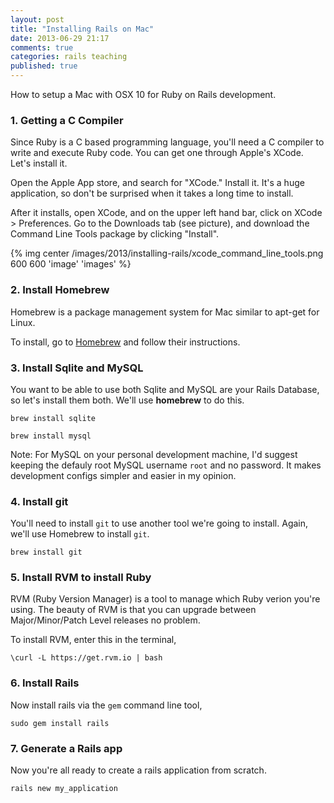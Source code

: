 ```yaml
---
layout: post
title: "Installing Rails on Mac"
date: 2013-06-29 21:17
comments: true
categories: rails teaching
published: true
---
```


How to setup a Mac with OSX 10 for Ruby on Rails development.

<!-- more -->

### 1. Getting a C Compiler
Since Ruby is a C based programming language, you'll need a C compiler to write and execute Ruby code. You can get one through Apple's XCode. Let's install it.

Open the Apple App store, and search for "XCode." Install it. It's a huge application, so don't be surprised when it takes a long time to install.

After it installs, open XCode, and on the upper left hand bar, click on XCode > Preferences. Go to the Downloads tab (see picture), and download the Command Line Tools package by clicking "Install".

{% img center /images/2013/installing-rails/xcode_command_line_tools.png 600 600 'image' 'images' %}

### 2. Install Homebrew
Homebrew is a package management system for Mac similar to apt-get for Linux.

To install, go to [Homebrew](http://mxcl.github.com/homebrew) and follow their instructions.


### 3. Install Sqlite and MySQL
You want to be able to use both Sqlite and MySQL are your Rails Database, so let's install them both. We'll use __homebrew__ to do this.

    brew install sqlite

    brew install mysql

Note: For MySQL on your personal development machine, I'd suggest keeping the defauly root MySQL username ```root``` and no password. It makes development configs simpler and easier in my opinion.


### 4. Install git
You'll need to install ```git``` to use another tool we're going to install. Again, we'll use Homebrew to install ```git```.

    brew install git


### 5. Install RVM to install Ruby
RVM (Ruby Version Manager) is a tool to manage which Ruby verion you're using. The beauty of RVM is that you can upgrade between Major/Minor/Patch Level releases no problem.

To install RVM, enter this in the terminal,

    \curl -L https://get.rvm.io | bash


### 6. Install Rails
Now install rails via the ```gem``` command line tool,

    sudo gem install rails


### 7. Generate a Rails app
Now you're all ready to create a rails application from scratch.

    rails new my_application
